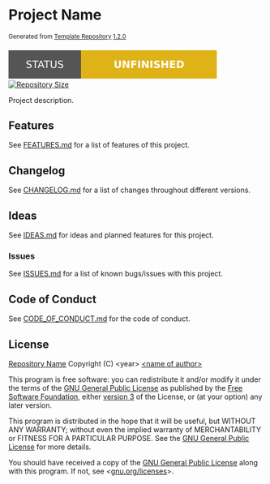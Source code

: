 # Project Name

<sup>Generated from [Template Repository](https://github.com/esoterictemplates/template-repository) [1.2.0](https://github.com/esoterictemplates/template-repository/tree/1.2.0)</sup>

[![Project Status: Unfinished](./.assets/images/badges/status/unfinished.svg)](./) [![Repository Size](https://img.shields.io/github/repo-size/author/project?style=for-the-badge&logo=github&label=Repository%20size)](./)

Project description.

## Features

See [FEATURES.md](./FEATURES.md) for a list of features of this project.

## Changelog

See [CHANGELOG.md](./CHANGELOG.md) for a list of changes throughout different versions.

## Ideas

See [IDEAS.md](./IDEAS.md) for ideas and planned features for this project.

### Issues

See [ISSUES.md](./ISSUES.md) for a list of known bugs/issues with this project.

## Code of Conduct

See [CODE_OF_CONDUCT.md](./CODE_OF_CONDUCT.md) for the code of conduct.

## License

[Repository Name](./) Copyright (C) \<year> [\<name of author>](https://author.xyz)

This program is free software: you can redistribute it and/or modify it under the terms of the [GNU General Public License](./LICENSE) as published by the [Free Software Foundation](https://www.fsf.org/), either [version 3](./LICENSE) of the License, or (at your option) any later version.

This program is distributed in the hope that it will be useful, but WITHOUT ANY WARRANTY; without even the implied warranty of MERCHANTABILITY or FITNESS FOR A PARTICULAR PURPOSE. See the [GNU General Public License](./LICENSE) for more details.

You should have received a copy of the [GNU General Public License](./LICENSE) along with this program. If not, see <[gnu.org/licenses](https://www.gnu.org/licenses/)>.
